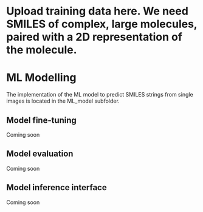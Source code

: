 # Upload training data here. We need SMILES of complex, large molecules, paired with a 2D representation of the molecule. 


# ML Modelling
The implementation of the ML model to predict SMILES strings from single images is located in the ML_model subfolder.

## Model fine-tuning
Coming soon

## Model evaluation
Coming soon

## Model inference interface
Coming soon